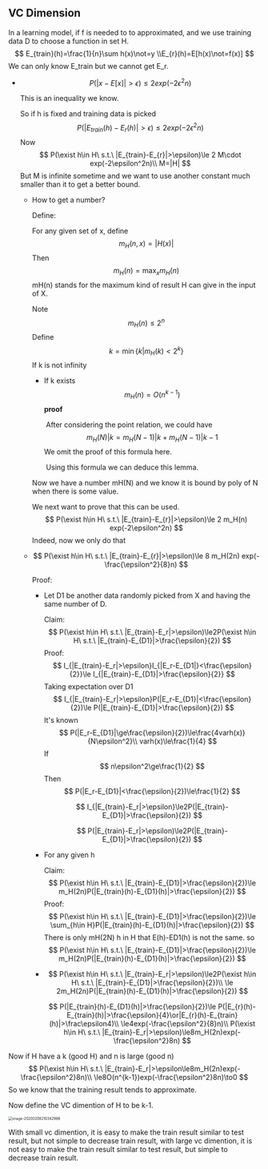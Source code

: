 ## VC Dimension

In a learning model, if f is needed to to approximated, and we use training data D to choose a function in set H.
$$
E_{train}(h)=\frac{1}{n}\sum h(x)\not=y
\\E_{r}(h)=E[h(x)\not=f(x)]
$$
We can only know E_train but we cannot get E_r.

- $$
  P(|x-E[x]|>\epsilon)\le2exp(-2\epsilon^2n)
  $$

  This is an inequality we know.

  So if h is fixed and training data is picked
  $$
  P(|E_{train}(h)-E_r(h)|>\epsilon)\le2exp(-2\epsilon^2n)
  $$
  Now
  $$
  P(\exist h\in H\ s.t.\ |E_{train}-E_{r}|>\epsilon)\le 2 M\cdot exp(-2\epsilon^2n)\\
  M=|H|
  $$
  But M is infinite sometime and we want to use another constant much smaller than it to get a better bound.

  - How to get a number?

    Define:

    For any given set of x, define
    $$
    m_H(n,x)=|H(x)|
    $$
    Then
    $$
    m_H(n)=\max_{x}m_H(n)
    $$
    mH(n) stands for the maximum kind of result H can give in the input of X.

    Note
    $$
    m_H(n)\le2^n
    $$
    Define
    $$
    k=\min\{k|m_H(k)<2^k\}
    $$
    If k is not infinity

    - If k exists
      $$
      m_H(n)=O(n^{k-1})
      $$
      **proof**

      ​	After considering the point relation, we could have
      $$
      m_H(N)|k=m_H(N-1)|k+m_H(N-1)|k-1
      $$
      ​	We omit the proof of this formula here.

      ​	Using this formula we can deduce this lemma.

    Now we have a number mH(N) and we know it is bound by poly of N when there is some value.

    We next want to prove that this can be used.
    $$
    P(\exist h\in H\ s.t.\ |E_{train}-E_{r}|>\epsilon)\le 2 m_H(n) exp(-2\epsilon^2n)
    $$
    Indeed, now we only do that

  - $$
    P(\exist h\in H\ s.t.\ |E_{train}-E_{r}|>\epsilon)\le 8 m_H(2n) exp(-\frac{\epsilon^2}{8}n)
    $$

    Proof:

    - Let D1 be another data randomly picked from X and having the same number of D.

      Claim:
      $$
      P(\exist h\in H\ s.t.\ |E_{train}-E_r|>\epsilon)\le2P(\exist h\in H\ s.t.\ |E_{train}-E_{D1}|>\frac{\epsilon}{2})
      $$
      Proof:
      $$
      I_{|E_{train}-E_r|>\epsilon}I_{|E_r-E_{D1|}<\frac{\epsilon}{2}}\le I_{|E_{train}-E_{D1}|>\frac{\epsilon}{2}}
      $$
      Taking expectation over D1
      $$
      I_{|E_{train}-E_r|>\epsilon}P(|E_r-E_{D1}|<\frac{\epsilon}{2})\le P(|E_{train}-E_{D1}|>\frac{\epsilon}{2})
      $$
      It's known
      $$
      P(|E_r-E_{D1}|\ge\frac{\epsilon}{2})\le\frac{4varh(x)}{N\epsilon^2}\\
      varh(x)\le\frac{1}{4}
      $$
      If
      $$
      n\epsilon^2\ge\frac{1}{2}
      $$
      Then
      $$
      P(|E_r-E_{D1}|<\frac{\epsilon}{2})\le\frac{1}{2}
      $$

      $$
      I_{|E_{train}-E_r|>\epsilon}\le2P(|E_{train}-E_{D1}|>\frac{\epsilon}{2})
      $$

      $$
      P(|E_{train}-E_r|>\epsilon)\le2P(|E_{train}-E_{D1}|>\frac{\epsilon}{2})
      $$

    - For any given h

      Claim:
      $$
      P(\exist h\in H\ s.t.\ |E_{train}-E_{D1}|>\frac{\epsilon}{2})\le m_H(2n)P(|E_{train}(h)-E_{D1}(h)|>\frac{\epsilon}{2})
      $$
      Proof:
      $$
      P(\exist h\in H\ s.t.\ |E_{train}-E_{D1}|>\frac{\epsilon}{2})\le \sum_{h\in H}P(|E_{train}(h)-E_{D1}(h)|>\frac{\epsilon}{2})
      $$
      There is only mH(2N) h in H that E(h)-ED1(h) is not the same. so
      $$
      P(\exist h\in H\ s.t.\ |E_{train}-E_{D1}|>\frac{\epsilon}{2})\le m_H(2n)P(|E_{train}(h)-E_{D1}(h)|>\frac{\epsilon}{2})
      $$

    - $$
      P(\exist h\in H\ s.t.\ |E_{train}-E_r|>\epsilon)\le2P(\exist h\in H\ s.t.\ |E_{train}-E_{D1}|>\frac{\epsilon}{2})\\
      \le 2m_H(2n)P(|E_{train}(h)-E_{D1}(h)|>\frac{\epsilon}{2})
      $$

      $$
      P(|E_{train}(h)-E_{D1}(h)|>\frac{\epsilon}{2})\le P(|E_{r}(h)-E_{train}(h)|>\frac{\epsilon}{4}\or|E_{r}(h)-E_{train}(h)|>\frac\epsilon4)\\
      \le4exp(-\frac{\epsilon^2}{8}n)\\
      P(\exist h\in H\ s.t.\ |E_{train}-E_r|>\epsilon)\le8m_H(2n)exp(-\frac{\epsilon^2}8n)
      $$

Now if H have a k (good H) and n is large (good n)
$$
P(\exist h\in H\ s.t.\ |E_{train}-E_r|>\epsilon\le8m_H(2n)exp(-\frac{\epsilon^2}8n)\\
\le8O(n^{k-1})exp(-\frac{\epsilon^2}8n)\to0
$$
So we know that the training result tends to approximate.

Now define the VC dimention of H to be k-1.

<img src="C:\Users\VIAN33\AppData\Roaming\Typora\typora-user-images\image-20200208210342966.png" alt="image-20200208210342966" style="zoom:50%;" />

With small vc dimention, it is easy to make the train result similar to test result, but not simple to decrease train result, with large vc dimention, it is not easy to make the train result similar to test result, but simple to decrease train result.











